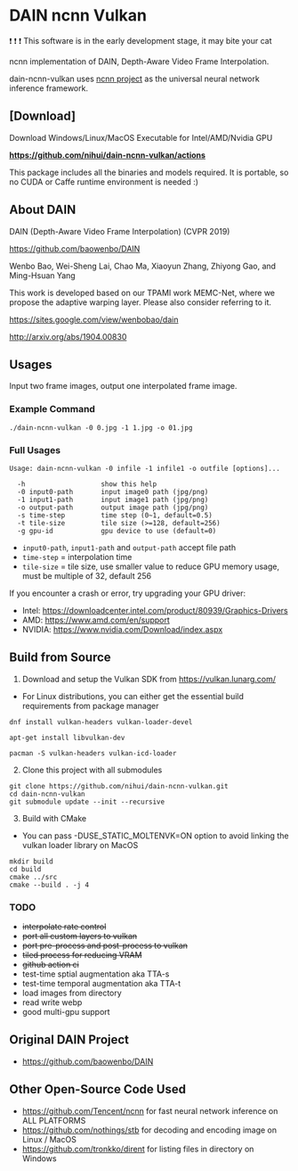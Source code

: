 # DAIN ncnn Vulkan

:exclamation: :exclamation: :exclamation: This software is in the early development stage, it may bite your cat

ncnn implementation of DAIN, Depth-Aware Video Frame Interpolation.

dain-ncnn-vulkan uses [ncnn project](https://github.com/Tencent/ncnn) as the universal neural network inference framework.

## [Download]

Download Windows/Linux/MacOS Executable for Intel/AMD/Nvidia GPU

**https://github.com/nihui/dain-ncnn-vulkan/actions**

This package includes all the binaries and models required. It is portable, so no CUDA or Caffe runtime environment is needed :)

## About DAIN

DAIN (Depth-Aware Video Frame Interpolation) (CVPR 2019)

https://github.com/baowenbo/DAIN

Wenbo Bao, Wei-Sheng Lai, Chao Ma, Xiaoyun Zhang, Zhiyong Gao, and Ming-Hsuan Yang

This work is developed based on our TPAMI work MEMC-Net, where we propose the adaptive warping layer. Please also consider referring to it.

https://sites.google.com/view/wenbobao/dain

http://arxiv.org/abs/1904.00830

## Usages

Input two frame images, output one interpolated frame image.

### Example Command

```shell
./dain-ncnn-vulkan -0 0.jpg -1 1.jpg -o 01.jpg
```

### Full Usages

```console
Usage: dain-ncnn-vulkan -0 infile -1 infile1 -o outfile [options]...

  -h                   show this help
  -0 input0-path       input image0 path (jpg/png)
  -1 input1-path       input image1 path (jpg/png)
  -o output-path       output image path (jpg/png)
  -s time-step         time step (0~1, default=0.5)
  -t tile-size         tile size (>=128, default=256)
  -g gpu-id            gpu device to use (default=0)
```

- `input0-path`, `input1-path` and `output-path` accept file path
- `time-step` = interpolation time
- `tile-size` = tile size, use smaller value to reduce GPU memory usage, must be multiple of 32, default 256

If you encounter a crash or error, try upgrading your GPU driver:

- Intel: https://downloadcenter.intel.com/product/80939/Graphics-Drivers
- AMD: https://www.amd.com/en/support
- NVIDIA: https://www.nvidia.com/Download/index.aspx

## Build from Source

1. Download and setup the Vulkan SDK from https://vulkan.lunarg.com/
  - For Linux distributions, you can either get the essential build requirements from package manager
```shell
dnf install vulkan-headers vulkan-loader-devel
```
```shell
apt-get install libvulkan-dev
```
```shell
pacman -S vulkan-headers vulkan-icd-loader
```

2. Clone this project with all submodules

```shell
git clone https://github.com/nihui/dain-ncnn-vulkan.git
cd dain-ncnn-vulkan
git submodule update --init --recursive
```

3. Build with CMake
  - You can pass -DUSE_STATIC_MOLTENVK=ON option to avoid linking the vulkan loader library on MacOS

```shell
mkdir build
cd build
cmake ../src
cmake --build . -j 4
```

### TODO

* ~~interpolate rate control~~
* ~~port all custom layers to vulkan~~
* ~~port pre-process and post-process to vulkan~~
* ~~tiled process for reducing VRAM~~
* ~~github action ci~~
* test-time sptial augmentation aka TTA-s
* test-time temporal augmentation aka TTA-t
* load images from directory
* read write webp
* good multi-gpu support


## Original DAIN Project

- https://github.com/baowenbo/DAIN

## Other Open-Source Code Used

- https://github.com/Tencent/ncnn for fast neural network inference on ALL PLATFORMS
- https://github.com/nothings/stb for decoding and encoding image on Linux / MacOS
- https://github.com/tronkko/dirent for listing files in directory on Windows
